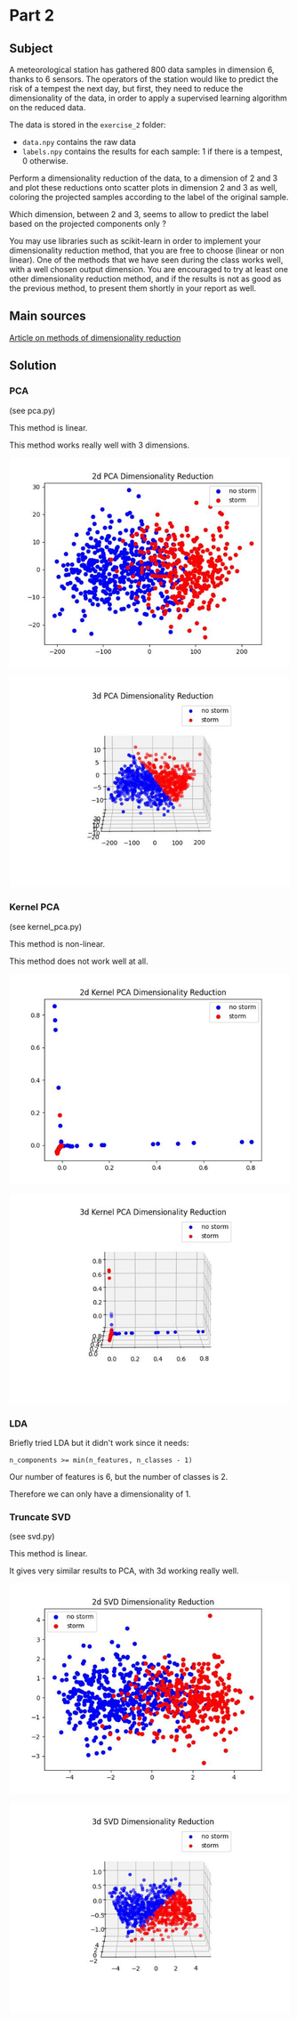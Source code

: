 # Part 2

## Subject

A meteorological station has gathered 800 data samples in dimension 6, thanks to 6 sensors. The operators of the station would like to predict the risk of a tempest the next day, but first, they need to reduce the dimensionality of the data, in order to apply a supervised learning algorithm on the reduced data.

The data is stored in the ```exercise_2``` folder:
- ```data.npy``` contains the raw data
- ```labels.npy``` contains the results for each sample: 1 if there is a tempest, 0 otherwise.

Perform a dimensionality reduction of the data, to a dimension of 2 and 3 and plot these reductions onto scatter plots in dimension 2 and 3 as well, coloring the projected samples according to the label of the original sample.

Which dimension, between 2 and 3, seems to allow to predict the label based on the projected components only ?

You may use libraries such as scikit-learn in order to implement your dimensionality reduction method, that you are free to choose (linear or non linear). One of the methods that we have seen during the class works well, with a well chosen output dimension. You are encouraged to try at least one other dimensionality reduction method, and if the results is not as good as the previous method, to present them shortly in your report as well.

## Main sources

[Article on methods of dimensionality reduction](https://towardsdatascience.com/11-dimensionality-reduction-techniques-you-should-know-in-2021-dcb9500d388b)

## Solution

### PCA

(see pca.py)

This method is linear.

This method works really well with 3 dimensions.

![PCA (2d)](images/pca_2d.jpg?raw=true)

![PCA (3d)](images/pca_3d.jpg?raw=true)

### Kernel PCA

(see kernel_pca.py)

This method is non-linear.

This method does not work well at all.

![Kernel PCA (2d)](images/kernel_pca_2d.jpg?raw=true)

![Kernel PCA (3d)](images/kernel_pca_3d.jpg?raw=true)

### LDA

Briefly tried LDA but it didn't work since it needs:
```
n_components >= min(n_features, n_classes - 1)
```

Our number of features is 6, but the number of classes is 2.

Therefore we can only have a dimensionality of 1.

### Truncate SVD

(see svd.py)

This method is linear.

It gives very similar results to PCA, with 3d working really well.

![SVD (2d)](images/svd_2d.jpg?raw=true)

![SVD (3d)](images/svd_3d.jpg?raw=true)

